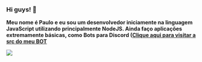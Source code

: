 ### Hi guys! 👋

<p>
<strong>
Meu nome é Paulo e eu sou um desenvolvedor iniciamente na linguagem JavaScript utilizando principalmente NodeJS. Ainda faço aplicações extremamente básicas, como Bots para Discord (<a href="">Clique aqui para visitar a src do meu BOT</a>
 </strong>
</p>


 <img src = "https://github-readme-stats.vercel.app/api?username=srwhale&show_icons=true&theme=green&line_height=27">

<!--
**SrWhale/SrWhale** is a ✨ _special_ ✨ repository because its `README.md` (this file) appears on your GitHub profile.

Here are some ideas to get you started:

- 🔭 I’m currently working on ...
- 🌱 I’m currently learning ...
- 👯 I’m looking to collaborate on ...
- 🤔 I’m looking for help with ...
- 💬 Ask me about ...
- 📫 How to reach me: ...
- 😄 Pronouns: ...
- ⚡ Fun fact: ...
-->
